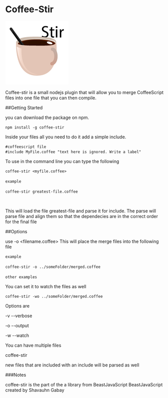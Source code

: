 Coffee-Stir
==================

![alt](https://raw.githubusercontent.com/BeastJavaScript/Coffee-Stir/master/logo/coffee-stir.png)

Coffee-stir is a small nodejs plugin that will allow you to merge CoffeeScript files into one file that you can then compile.


##Getting Started

you can download the package on npm.

    npm install -g coffee-stir
    
    
Inside your files all you need to do it add a simple include.

    #coffeescript file
    #include MyFile.coffee "text here is ignored. Write a label"
    
To use in the command line you can type the following

    coffee-stir <myfile.coffee>
    
    example
    
    coffee-stir greatest-file.coffee
    
    
<br>

This will load the file greatest-file and parse it for include.
The parse will parse file and align them so that the dependecies are in the correct order for the final file




##Options

use -o <filename.coffee>
This will place the merge files into the following file

    example
    
    coffee-stir -o ../someFolder/merged.coffee
    
    other examples

You can set it to watch the files as well

    coffee-stir -wo ../someFolder/merged.coffee

Options are 

-v --verbose

-o --output

-w --watch


You can have multiple files

coffee-stir <file1> <file2> <file3>

    
new files that are included with an include will be parsed as well




    
    


###Notes

coffee-stir is the part of the a library from BeastJavaScript
BeastJavaScript created by Shavauhn Gabay